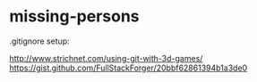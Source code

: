 # missing-persons

.gitignore setup:

http://www.strichnet.com/using-git-with-3d-games/
https://gist.github.com/FullStackForger/20bbf62861394b1a3de0
